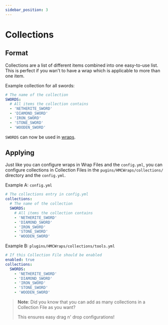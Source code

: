 ```yaml
---
sidebar_position: 3
---
```


# Collections
## Format
Collections are a list of different items combined into one easy-to-use list. This is perfect if you wan't to have a wrap which is applicable 
to more than one item.

Example collection for all swords:
```yaml
# The name of the collection
SWORDS:
  # All items the collection contains
  - 'NETHERITE_SWORD'
  - 'DIAMOND_SWORD'
  - 'IRON_SWORD'
  - 'STONE_SWORD'
  - 'WOODEN_SWORD'
```

`SWORDS` can now be used in [wraps](https://docs.hibiscusmc.com/docs/hmcwraps/config/wraps).

## Applying
Just like you can configure wraps in Wrap Files and the `config.yml`, you can configure collections in Collection Files 
in the `pugins/HMCWraps/collections/` directory and the `config.yml`.

Example A: `config.yml`
```yaml
# The collections entry in config.yml
collections:
  # The name of the collection
  SWORDS:
    # All items the collection contains
    - 'NETHERITE_SWORD'
    - 'DIAMOND_SWORD'
    - 'IRON_SWORD'
    - 'STONE_SWORD'
    - 'WOODEN_SWORD'
```

Example B: `plugins/HMCWraps/collections/tools.yml`
```yaml
# If this Collection File should be enabled
enabled: true
collections:
  SWORDS:
    - 'NETHERITE_SWORD'
    - 'DIAMOND_SWORD'
    - 'IRON_SWORD'
    - 'STONE_SWORD'
    - 'WOODEN_SWORD'
```

> **Note**: Did you know that you can add as many collections in a Collection File as you want?
>
> This ensures easy drag n' drop configurations!
